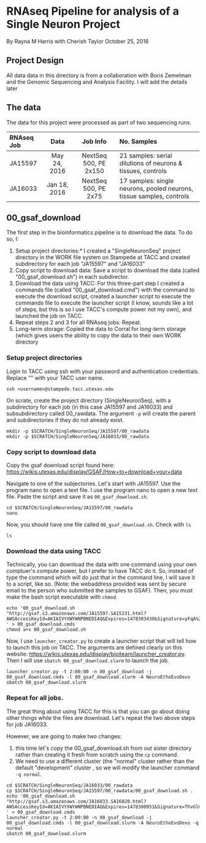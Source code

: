 # RNAseq Pipeline for analysis of a Single Neuron Project
By Rayna M Harris with Cherish Taylor
October 25, 2016

## Project Design
All data data in this directory is from a collaboration with Boris Zemelman and the Genomic Sequencing and Analysis Facility. I will add the details later

## The data
The data for this project were processed as part of two sequencing runs.

| RNAseq Job | Data | Job Info | No. Samples |
| :--- | :---: | :---: | :--- |
JA15597 | May 24, 2016 | NextSeq 500, PE 2x150 |21 samples: serial dilutions of neurons & tissues, controls |
JA16033 | Jan 18, 2016 | NextSeq 500, PE 2x75 |17 samples: single neurons, pooled neurons, tissue samples, controls |


## 00_gsaf_download

The first step in the bioinformatics pipeline is to download the data. To do so, I:
1. Setup project directories:* I created a "SingleNeuronSeq" project directory in the WORK file system on Stampede at TACC and created subdirectory for each job "JA15597" and "JA16033"
2. Copy script to download data: Save a script to download the data (called "00_gsaf_download.sh") in each subdirector. 
3. Download the data using TACC: For this three-part step I created a commands file (called "00_gsaf_download.cmd") with the command to execute the download script,  created a launcher script to execute the commands file to execute the launcher script (I know, sounds like a lot of steps, but this is so I use TACC's compute power not my own), and launched the job on TACC.
4. Repeat steps 2 and 3 for all RNAseq jobs: Repeat. 
5. Long-term storage: Copied the data to Corral for long-term storage (which gives users the ability to copy the data to their own WORK directory

### Setup project directories 

Login to TACC using ssh with your password and authentication credentials. Replace "<username>" with your TACC user name. 

~~~ {.bash}
ssh <username>@stampede.tacc.utexas.edu
~~~

On scrate, create the project directory (SingleNeuronSeq), with a subdirectory for each job (in this case JA15597 and JA16033) and subsubdirectory called 00_rawdata. The argument `-p` will create the parent and subdirectories if they do not already exist.

~~~ {.bash}
mkdir -p $SCRATCH/SingleNeuronSeq/JA15597/00_rawdata
mkdir -p $SCRATCH/SingleNeuronSeq/JA16033/00_rawdata
~~~

### Copy script to download data 

Copy the gsaf download script found here:  https://wikis.utexas.edu/display/GSAF/How+to+download+your+data 

Navigate to one of the subjectories. Let's start with JA15597. Use the program nano to open a text file.  I use the program nano to open a new text file. Paste the script and save it as `00_gsaf_download.sh`.

~~~ {.bash}
cd $SCRATCH/SingleNeuronSeq/JA15597/00_rawdata
nano
~~~ 

Now, you should have one file called `00_gsaf_download.sh`. Check with `ls`

~~~ {.bash}
ls
~~~ 

### Download the data using TACC
Technically, you can download the data with one command using your own comptuer's compute power, but I prefer to have TACC do it. So, instead of type the command which will do just that in the command line, I will save it to a script, like so. (Note: the webaddress provided was sent by secure email to the person who submitted the samples to GSAF). Then, you must make the bash script executable with `chmod`.

~~~ {.bash}
echo '00_gsaf_download.sh "http://gsaf.s3.amazonaws.com/JA15597.SA15231.html?AWSAccessKeyId=AKIAIVYXWYWNPBNEDIAQ&Expires=1478303430&Signature=yFqA%2FQ54MsBIfp%2Fuv1RbMewBulU%3D" ' > 00_gsaf_download.cmds
chmod a+x 00_gsaf_download.sh
~~~

Now, I use `launcher_creator.py` to create a launcher script that will tell how to launch this job on TACC. The arguments are defined clearly on this website: https://wikis.utexas.edu/display/bioiteam/launcher_creator.py. Then I will use `sbatch 00_gsaf_download.slurm` to launch the job.

~~~ {.bash}
launcher_creator.py -t 2:00:00 -n 00_gsaf_download -j 00_gsaf_download.cmds -l 00_gsaf_download.slurm -A NeuroEthoEvoDevo
sbatch 00_gsaf_download.slurm
~~~

### Repeat for all jobs. 
The great thing about using TACC for this is that you can go about doing other things while the files are download. Let's repeat the two above steps for job JA16033. 

However, we are going to make two changes:
1. this time let's copy the 00_gsaf_download.sh from out sister directory rather than creating it fresh from scratch using the `cp` command.
2. We need to use a different cluster (the "normal" cluster rather than the default "development" cluster , so we will modify the launcher command `-q normal`.

~~~ {.bash}
cd $SCRATCH/SingleNeuronSeq/JA16033/00_rawdata
cp $SCRATCH/SingleNeuronSeq/JA15597/00_rawdata/00_gsaf_download.sh .
echo '00_gsaf_download.sh "http://gsaf.s3.amazonaws.com/JA16033.SA16020.html?AWSAccessKeyId=AKIAIVYXWYWNPBNEDIAQ&Expires=1478300951&Signature=ThvGlG6pvx9rzMxXCNmFyjhSYkw%3D" ' > 00_gsaf_download.cmds
launcher_creator.py -t 2:00:00 -n 00_gsaf_download -j 00_gsaf_download.cmds -l 00_gsaf_download.slurm -A NeuroEthoEvoDevo -q normal
sbatch 00_gsaf_download.slurm
~~~ 











